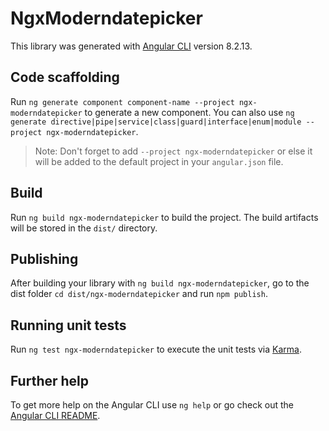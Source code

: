 # NgxModerndatepicker

This library was generated with [Angular CLI](https://github.com/angular/angular-cli) version 8.2.13.

## Code scaffolding

Run `ng generate component component-name --project ngx-moderndatepicker` to generate a new component. You can also use `ng generate directive|pipe|service|class|guard|interface|enum|module --project ngx-moderndatepicker`.
> Note: Don't forget to add `--project ngx-moderndatepicker` or else it will be added to the default project in your `angular.json` file. 

## Build

Run `ng build ngx-moderndatepicker` to build the project. The build artifacts will be stored in the `dist/` directory.

## Publishing

After building your library with `ng build ngx-moderndatepicker`, go to the dist folder `cd dist/ngx-moderndatepicker` and run `npm publish`.

## Running unit tests

Run `ng test ngx-moderndatepicker` to execute the unit tests via [Karma](https://karma-runner.github.io).

## Further help

To get more help on the Angular CLI use `ng help` or go check out the [Angular CLI README](https://github.com/angular/angular-cli/blob/master/README.md).
